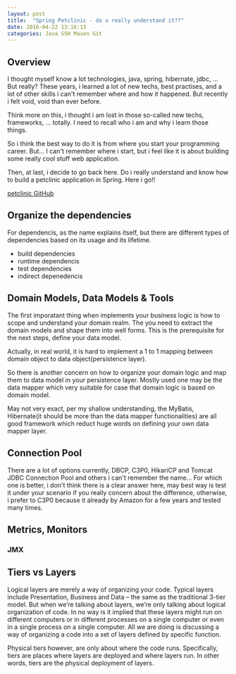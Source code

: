 ```yaml
---
layout: post
title:  "Spring Petclinic - do u really understand it??"
date: 2016-04-22 13:16:13
categories: Java SSH Maven Git
---
```


## Overview

I thought myself know a lot technologies, java, spring, hibernate, jdbc, ... But really? These years, i learned a lot of new techs, best practises, and a lot of other skills i can't remember where and how it happened. But recently i felt void, void than ever before. 

Think more on this, i thought i am lost in those so-called new techs, frameworks, ...  totally. I need to recall who i am and why i learn those things. 

So i think the best way to do it is from where you start your programming career. But... I can't remember where i start, but i feel like it is about building some really cool stuff web application. 

Then, at last, i decide to go back here. Do i really understand and know how to build a petclinic application in Spring. Here i go!!

[petclinic GitHub](https://github.com/yubo-yue/spring-petclinic)

## Organize the dependencies

For dependencis, as the name explains itself, but there are different types of dependencies based on its usage and its lifetime. 

- build dependencies
- runtime dependencis
- test dependencies
- indirect depenedencis 

## Domain Models, Data Models & Tools

The first imporatant thing when implements your business logic is how to scope and understand your domain realm. The you need to extract the domain models and shape them into well forms. This is the prerequisite for the next steps, define your data model. 

Actually, in real world, it is hard to implement a 1 to 1 mapping between domain object to data object(persistence layer). 

So there is another concern on how to organize your domain logic and map them to data model in your persistence layer. Mostly used one may be the data mapper which very suitable for case that domain logic is based on domain model.

May not very exact, per my shallow understanding, the MyBatis, Hibernate(it should be more than the data mapper functionalities) are all good framework which reduct huge words on defining your own data mapper layer. 


## Connection Pool 

There are a lot of options currently, DBCP, C3P0, HikariCP and  Tomcat JDBC Connection Pool and others i can't remember the name... For which one is better, i don't think there is a clear answer here, may best way is test it under your scenario if you really concern about the difference, otherwise, i prefer to C3P0 because it already by Amazon for a few years and tested many times.

## Metrics, Monitors

### JMX

## Tiers vs Layers

Logical layers are merely a way of organizing your code. Typical layers include Presentation, Business and Data – the same as the traditional 3-tier model. But when we’re talking about layers, we’re only talking about logical organization of code. In no way is it implied that these layers might run on different computers or in different processes on a single computer or even in a single process on a single computer. All we are doing is discussing a way of organizing a code into a set of layers defined by specific function.

Physical tiers however, are only about where the code runs. Specifically, tiers are places where layers are deployed and where layers run. In other words, tiers are the physical deployment of layers.





